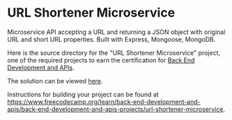 # URL Shortener Microservice

Microservice API accepting a URL and returning a JSON object with original URL and short URL properties. Built with Express, Mongoose, MongoDB.

Here is the source directory for the "URL Shortener Microservice" project, one of the required projects to earn the certification for [Back End Development and APIs](https://www.freecodecamp.org/learn/back-end-development-and-apis).

The solution can be viewed [here](https://url-shortener-microservice.hsumona.repl.co/).

Instructions for building your project can be found at https://www.freecodecamp.org/learn/back-end-development-and-apis/back-end-development-and-apis-projects/url-shortener-microservice.
